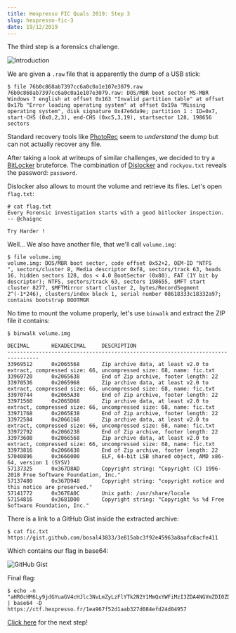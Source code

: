 ```yaml
---
title: Hexpresso FIC Quals 2019: Step 3
slug: hexpresso-fic-3
date: 19/12/2019
---
```


The third step is a forensics challenge.

![Introduction](/assets/hexpresso-fic-quals/step3/intro.png)

We are given a `.raw` file that is apparently the dump of a USB stick:

```
$ file 76b0c868ab7397cc6a0c0a1e107e3079.raw
76b0c868ab7397cc6a0c0a1e107e3079.raw: DOS/MBR boot sector MS-MBR Windows 7 english at offset 0x163 "Invalid partition table" at offset 0x17b "Error loading operating system" at offset 0x19a "Missing operating system", disk signature 0x47e6da9e; partition 1 : ID=0x7, start-CHS (0x0,2,3), end-CHS (0xc5,3,19), startsector 128, 198656 sectors
```

Standard recovery tools like
[PhotoRec](https://www.cgsecurity.org/wiki/PhotoRec_FR) seem to *understand*
the dump but can not actually recover any file.

After taking a look at writeups of similar challenges, we decided to try a
[BitLocker](https://fr.wikipedia.org/wiki/BitLocker_Drive_Encryption)
bruteforce. The combination of
[Dislocker](https://wreckedsecurity.com/encryption-and-data-protection/brute-force-dictionary-attack-against-bitlocker/)
and `rockyou.txt` reveals the password: `password`.

Dislocker also allows to mount the volume and retrieve its files. Let's open
`flag.txt`:

```
# cat flag.txt
Every Forensic investigation starts with a good bitlocker inspection.
-- @chaignc

Try Harder !
```

Well... We also have another file, that we'll call `volume.img`:

```
$ file volume.img
volume.img: DOS/MBR boot sector, code offset 0x52+2, OEM-ID "NTFS    ", sectors/cluster 8, Media descriptor 0xf8, sectors/track 63, heads 16, hidden sectors 128, dos < 4.0 BootSector (0x80), FAT (1Y bit by descriptor); NTFS, sectors/track 63, sectors 198655, $MFT start cluster 8277, $MFTMirror start cluster 2, bytes/RecordSegment 2^(-1*246), clusters/index block 1, serial number 08618333c18332a97; contains bootstrap BOOTMGR
```

No time to mount the volume properly, let's use `binwalk` and extract the ZIP
file it contains:

```
$ binwalk volume.img

DECIMAL       HEXADECIMAL     DESCRIPTION
--------------------------------------------------------------------------------
33969512      0x2065568       Zip archive data, at least v2.0 to extract, compressed size: 66, uncompressed size: 68, name: fic.txt
33969720      0x2065638       End of Zip archive, footer length: 22
33970536      0x2065968       Zip archive data, at least v2.0 to extract, compressed size: 66, uncompressed size: 68, name: fic.txt
33970744      0x2065A38       End of Zip archive, footer length: 22
33971560      0x2065D68       Zip archive data, at least v2.0 to extract, compressed size: 66, uncompressed size: 68, name: fic.txt
33971768      0x2065E38       End of Zip archive, footer length: 22
33972584      0x2066168       Zip archive data, at least v2.0 to extract, compressed size: 66, uncompressed size: 68, name: fic.txt
33972792      0x2066238       End of Zip archive, footer length: 22
33973608      0x2066568       Zip archive data, at least v2.0 to extract, compressed size: 66, uncompressed size: 68, name: fic.txt
33973816      0x2066638       End of Zip archive, footer length: 22
57040896      0x3666000       ELF, 64-bit LSB shared object, AMD x86-64, version 1 (SYSV)
57137325      0x367D8AD       Copyright string: "Copyright (C) 1996-2018 Free Software Foundation, Inc."
57137480      0x367D948       Copyright string: "copyright notice and this notice are preserved."
57141772      0x367EA0C       Unix path: /usr/share/locale
57154816      0x3681D00       Copyright string: "Copyright %s %d Free Software Foundation, Inc."
```

There is a link to a GitHub Gist inside the extracted archive:

```
$ cat fic.txt
https://gist.github.com/bosal43833/3e815abc3f92e45963a8aafc8acfe411
```

Which contains our flag in base64:

![GitHub Gist](/assets/hexpresso-fic-quals/step3/gist.png)

Final flag:

```
$ echo -n "aHR0cHM6Ly9jdGYuaGV4cHJlc3NvLmZyLzFlYTk2N2Y1MmQxYWFiMzI3ZDA4NGVmZDI0ZDA0OTU3Cg==" | base64 -D
https://ctf.hexpresso.fr/1ea967f52d1aab327d084efd24d04957
```

[Click here](/posts/hexpresso-fic-4) for the next step!